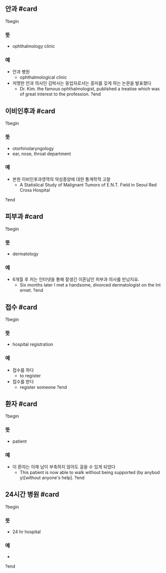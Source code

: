 ## 안과 #card
?begin
### 뜻
- ophthalmology clinic
### 예
-  안과 병원
	- ophthalmological clinic
- 저명한 안과 의사인 김박사는 동업자로서는 흥미를 갖게 하는 논문을 발표했다
	- Dr. Kim. the famous ophthalmologist, published a treatise which was of great interest to the profession.
?end


## 이비인후과 #card
?begin
### 뜻
- otorhinolaryngology
- ear, nose, throat department
### 예
- 본원 이비인후과영역의 악성종양에 대한 통계학적 고찰
	- A Statislical Study of Malignant Tumors of E.N.T. Field in Seoul Red Cross Hospital
<!--SR:!2025-05-18,22,257-->
?end


## 피부과 #card
?begin
### 뜻
- dermatology
### 예
- 6개월 후 저는 인터넷을 통해 잘생긴 이혼남인 피부과 의사를 만났지요.
	- Six months later I met a handsome, divorced dermatologist on the Internet.
?end


## 접수 #card
?begin
### 뜻
- hospital registration
### 예
- 접수를 하다
	- to register
- 접수를 받다
	- register someone
?end


## 환자 #card
?begin
### 뜻
- patient
### 예
- 이 환자는 이제 남이 부축하지 않아도 걸을 수 있게 되었다
	- This patient is now able to walk without being supported (by anybody)[without anyone's help].
?end


## 24시간 병원 #card
?begin
### 뜻
- 24 hr hospital
### 예
-
?end

